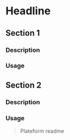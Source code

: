 # Headline

## Section 1
### Description
### Usage 


## Section 2
### Description
### Usage 

> Plateform readme
